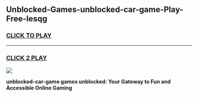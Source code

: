 
## Unblocked-Games-unblocked-car-game-Play-Free-lesqg
<h3>
<a href="https://premium76.site?title=unblocked-car-game&ref=22A">CLICK TO PLAY</a></h3>
<hr>

<h3>
<a href="https://premium76.site?title=unblocked-car-game&ref=22A">CLICK 2 PLAY</a>
  
</h3>

<a href="https://premium76.site?title=unblocked-car-game&ref=22A"><img src="https://clearcache.store/games.png"></a>


**unblocked-car-game games unblocked: Your Gateway to Fun and Accessible Online Gaming**
